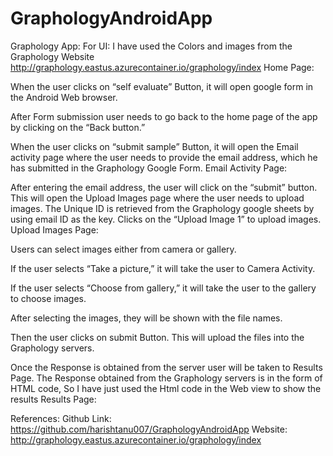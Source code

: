 # GraphologyAndroidApp
Graphology App:
For UI:
I have used the Colors and images from the Graphology Website http://graphology.eastus.azurecontainer.io/graphology/index
Home Page:
 
When the user clicks on “self evaluate” Button, it will open google form in the Android Web browser. 
 
After Form submission user needs to go back to the home page of the app by clicking on the “Back button.”


When the user clicks on “submit sample” Button, it will open the Email activity page where the user needs to provide the email address, which he has submitted in the Graphology Google Form.
Email Activity Page:
 
After entering the email address, the user will click on the “submit” button. This will open the Upload Images page where the user needs to upload images. 
The Unique ID is retrieved from the Graphology google sheets by using email ID as the key.
Clicks on the “Upload Image 1” to upload images.
Upload Images Page:
 
Users can select images either from camera or gallery.

 


If the user selects “Take a picture,” it will take the user to Camera Activity.
 



If the user selects “Choose from gallery,” it will take the user to the gallery to choose images.
 
After selecting the images, they will be shown with the file names.
  

Then the user clicks on submit Button. This will upload the files into the Graphology servers.
 
Once the Response is obtained from the server user will be taken to Results Page.
The Response obtained from the Graphology servers is in the form of HTML code, So I have just used the Html code in the Web view to show the results
Results Page:
 


References:
Github Link: https://github.com/harishtanu007/GraphologyAndroidApp
Website: http://graphology.eastus.azurecontainer.io/graphology/index


